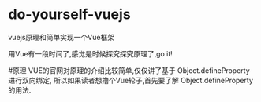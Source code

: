 # do-yourself-vuejs
vuejs原理和简单实现一个Vue框架

用Vue有一段时间了,感觉是时候探究探究原理了,go it!

#原理
VUE的官网对原理的介绍比较简单,仅仅讲了基于 Object.defineProperty 进行双向绑定,
所以如果读者想撸个Vue轮子,首先要了解 Object.defineProperty 的用法.
